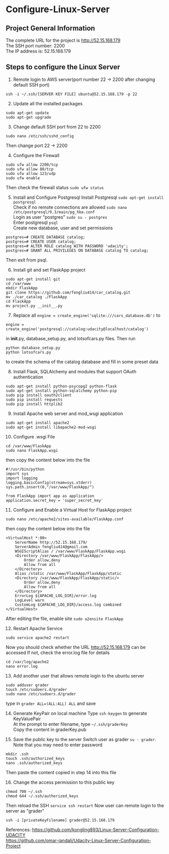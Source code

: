 # Configure-Linux-Server
## Project General Information
The complete URL for the project is <a href="http://52.15.168.179/">http://52.15.168.179</a></br>
The SSH port number: 2200</br>
The IP address is: 52.15.168.179 </br>

## Steps to configure the Linux Server
1. Remote login to AWS server(port number 22 -> 2200 after changing default SSH port)
```
ssh -i ~/.ssh/[SERVER KEY FILE] ubuntu@52.15.168.179 -p 22
```
2. Update all the installed packages 
```
sudo apt-get update
sudo apt-get upgrade
```
3. Change default SSH port from 22 to 2200
```
sudo nano /etc/ssh/sshd_config
```
Then change port 22 -> 2200

4. Configure the Firewall
```
sudo ufw allow 2200/tcp
sudo ufw allow 80/tcp
sudo ufw allow 123/udp
sudo ufw enable
```
Then check the firewall status ```sudo ufw status```

5. Install and Configure Postgresql
Install Postgresql ```sudo apt-get install postgresql```</br>
Check if no remote connections are allowed ```sudo nano /etc/postgresql/9.3/main/pg_hba.conf```</br>
Login as user "postgres" ```sudo su - postgres```</br>
Enter postgresql ```psql```</br>
Create new database, user and set permissions 
```
postgres=# CREATE DATABASE catalog;
postgres=# CREATE USER catalog;
postgres=# ALTER ROLE catalog WITH PASSWORD 'udacity';
postgres=# GRANT ALL PRIVILEGES ON DATABASE catalog TO catalog;
```
Then exit from psql.

6. Install git and set FlaskApp project
```
sudo apt-get install git
cd /var/www
mkdir FlaskApp
git clone https://github.com/fengliu414/car_catalog.git
mv ./car_catalog ./FlaskApp
cd FlaskApp
mv project.py __init__.py
```
7. Replace all ```engine = create_engine('sqlite:///cars_database.db')``` to 
```
engine = create_engine('postgresql://catalog:udacity@localhost/catalog')
``` 
in __init__.py, database_setup.py, and lotsofcars.py files. Then run
```
python database_setup.py
python lotsofcars.py
```
to create the schema of the catalog database and fill in some preset data

8. Install Flask, SQLAlchemy and modules that support OAuth authentication
```
sudo apt-get install python-psycopg2 python-flask
sudo apt-get install python-sqlalchemy python-pip
sudo pip install oauth2client
sudo pip install requests
sudo pip install httplib2
```
9. Install Apache web server and mod_wsgi application
```
sudo apt-get install apache2
sudo apt-get install libapache2-mod-wsgi
```
10. Configure .wsgi File
```
cd /var/www/FlaskApp
sudo nano FlaskApp.wsgi
```
then copy the content below into the file
```
#!/usr/bin/python
import sys
import logging
logging.basicConfig(stream=sys.stderr)
sys.path.insert(0,"/var/www/FlaskApp/")

from FlaskApp import app as application
application.secret_key = 'super_secret_key'
```
11. Configure and Enable a Virtual Host for FlaskApp project
```
sudo nano /etc/apache2/sites-available/FlaskApp.conf
```
then copy the content below into the file
```
<VirtualHost *:80>
    ServerName http://52.15.168.179/
    ServerAdmin fengliu414@gmail.com
    WSGIScriptAlias / /var/www/FlaskApp/FlaskApp.wsgi
    <Directory /var/www/FlaskApp/FlaskApp/>
        Order allow,deny
        Allow from all
    </Directory>
    Alias /static /var/www/FlaskApp/FlaskApp/static
    <Directory /var/www/FlaskApp/FlaskApp/static/>
        Order allow,deny
        Allow from all
    </Directory>
    ErrorLog ${APACHE_LOG_DIR}/error.log
    LogLevel warn
    CustomLog ${APACHE_LOG_DIR}/access.log combined
</VirtualHost>
```
After editing the file, enable site ```sudo a2ensite FlaskApp```

12. Restart Apache Service
```
sudo service apache2 restart
```
Now you should check whether the URL <a href="http://52.15.168.179/">http://52.15.168.179</a> can be accessed
If not, check the error.log file for details
```
cd /var/log/apache2
nano error.log
```

13. Add another user that allows remote login to the ubuntu server
```
sudo adduser grader
touch /etc/sudoers.d/grader
sudo nano /etc/sudoers.d/grader
```
type in ```grader ALL=(ALL:ALL) ALL``` and save 

14. Generate KeyPair on local machine
Type ```ssh-keygen``` to generate KeyValuePair</br>
At the prompt to enter filename, type ```~/.ssh/graderKey```</br>
Copy the content in graderKey.pub

15. Save the public key to the server
Switch user as grader ```su - grader```. Note that you may need to enter password
```
mkdir .ssh
touch .ssh/authorized_keys
nano .ssh/authorized_keys
```
Then paste the content copied in step 14 into this file

16. Change the access permission to this public key
```
chmod 700 ~/.ssh
chmod 644 ~/.ssh/authorized_keys
```
Then reload the SSH ```service ssh restart```
Now user can remote login to the server as "grader"
```
ssh -i [privateKeyFilename] grader@52.15.168.179
```

References:
<a href="https://github.com/kongling893/Linux-Server-Configuration-UDACITY">https://github.com/kongling893/Linux-Server-Configuration-UDACITY</a></br>
<a href="https://github.com/omar-jandali/Udacity-Linux-Server-Configuration-Project">https://github.com/omar-jandali/Udacity-Linux-Server-Configuration-Project</a>




